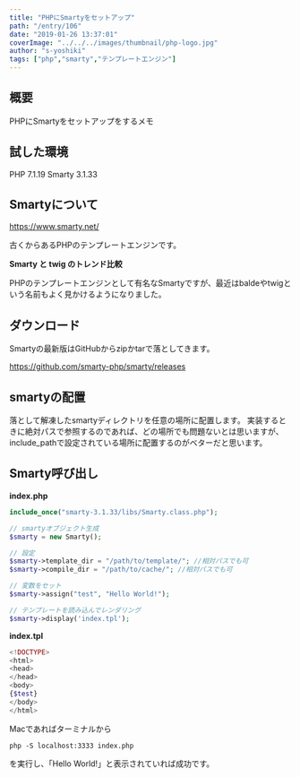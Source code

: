 ```yaml
---
title: "PHPにSmartyをセットアップ"
path: "/entry/106"
date: "2019-01-26 13:37:01"
coverImage: "../../../images/thumbnail/php-logo.jpg"
author: "s-yoshiki"
tags: ["php","smarty","テンプレートエンジン"]
---
```


## 概要

PHPにSmartyをセットアップをするメモ

## 試した環境

PHP 7.1.19
Smarty 3.1.33

## Smartyについて

<a href="https://www.smarty.net/">https://www.smarty.net/</a>

古くからあるPHPのテンプレートエンジンです。

<script type="text/javascript" src="https://ssl.gstatic.com/trends_nrtr/1709_RC01/embed_loader.js"></script> <script type="text/javascript"> trends.embed.renderExploreWidget("TIMESERIES", {"comparisonItem":[{"keyword":"smarty","geo":"JP","time":"today 5-y"},{"keyword":"twig","geo":"JP","time":"today 5-y"}],"category":0,"property":""}, {"exploreQuery":"date=today%205-y&geo=JP&q=smarty,twig","guestPath":"https://trends.google.co.jp:443/trends/embed/"}); </script>

**Smarty と twig のトレンド比較**

PHPのテンプレートエンジンとして有名なSmartyですが、最近はbaldeやtwigという名前もよく見かけるようになりました。

## ダウンロード

Smartyの最新版はGitHubからzipかtarで落としてきます。

<a href="https://github.com/smarty-php/smarty/releases">https://github.com/smarty-php/smarty/releases</a>

## smartyの配置

落として解凍したsmartyディレクトリを任意の場所に配置します。
実装するときに絶対パスで参照するのであれば、どの場所でも問題ないとは思いますが、
include_pathで設定されている場所に配置するのがベターだと思います。

## Smarty呼び出し

**index.php**

```php
include_once("smarty-3.1.33/libs/Smarty.class.php");

// smartyオブジェクト生成
$smarty = new Smarty();

// 設定
$smarty->template_dir = "/path/to/template/"; //相対パスでも可
$smarty->compile_dir = "/path/to/cache/"; //相対パスでも可

// 変数をセット
$smarty->assign("test", "Hello World!");

// テンプレートを読み込んでレンダリング
$smarty->display('index.tpl');
```

**index.tpl**

```php
<!DOCTYPE>
<html>
<head>
</head>
<body>
{$test}
</body>
</html>
```

Macであればターミナルから

```
php -S localhost:3333 index.php
```

を実行し、「Hello World!」と表示されていれば成功です。
